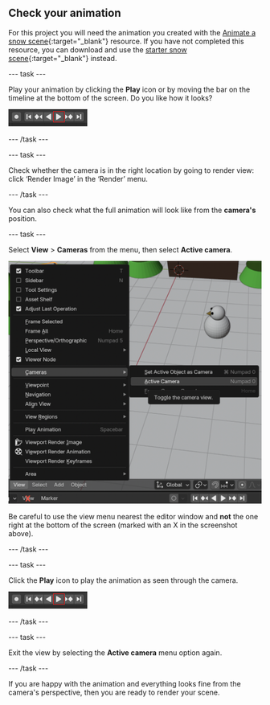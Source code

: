 ## Check your animation

For this project you will need the animation you created with the [Animate a snow scene](https://projects.raspberrypi.org/en/projects/blender-animate-snow-scene){:target="_blank"} resource. If you have not completed this resource, you can download and use the [starter snow scene](resources/starter-snow-scene.blend){:target="_blank"} instead.

--- task ---

Play your animation by clicking the **Play** icon or by moving the bar on the timeline at the bottom of the screen. Do you like how it looks?

![Play the animation](images/blender-play.png)

--- /task ---
 
--- task ---

Check whether the camera is in the right location by going to render view: click ‘Render Image’ in the ‘Render’ menu.

--- /task ---

You can also check what the full animation will look like from the **camera's** position.

--- task ---

Select **View** > **Cameras** from the menu, then select **Active camera**.

![Select view then camera](images/select-view-camera.png)

Be careful to use the view menu nearest the editor window and **not** the one right at the bottom of the screen (marked with an X in the screenshot above).

--- /task ---

--- task ---

Click the **Play** icon to play the animation as seen through the camera.

![Play the animation](images/blender-play.png)

--- /task ---

--- task ---

Exit the view by selecting the **Active camera** menu option again.

--- /task ---

If you are happy with the animation and everything looks fine from the camera's perspective, then you are ready to render your scene.
